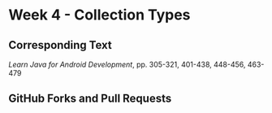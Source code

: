 # Week 4 - Collection Types

## Corresponding Text
*Learn Java for Android Development*, pp. 305-321, 401-438, 448-456, 463-479

## GitHub Forks and Pull Requests
